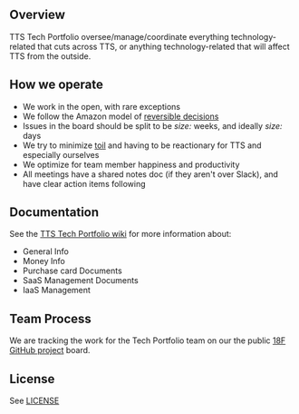## Overview

TTS Tech Portfolio oversee/manage/coordinate everything technology-related that cuts across TTS, or anything technology-related that will affect TTS from the outside. 


## How we operate
-   We work in the open, with rare exceptions
-   We follow the Amazon model of [reversible decisions](https://fs.blog/2018/04/reversible-irreversible-decisions/)
-   Issues in the board should be split to be *size:* weeks, and ideally *size:* days
-   We try to minimize [toil](https://landing.google.com/sre/sre-book/chapters/eliminating-toil/) and having to be reactionary for TTS and especially ourselves
-   We optimize for team member happiness and productivity
-   All meetings have a shared notes doc (if they aren't over Slack), and have clear action items following


## Documentation

See the [TTS Tech Portfolio wiki](https://github.com/18F/tts-tech-portfolio/wiki/Documents-for-TTS-Tech-Porfolio) for more information about:

-   General Info
-   Money Info
-   Purchase card Documents
-   SaaS Management Documents
-   IaaS Management


## Team Process

We are tracking the work for the Tech Portfolio team on our the public [18F GitHub project](https://github.com/orgs/18F/projects/11?fullscreen=true) board.


## License

See [LICENSE](LICENSE.md)
